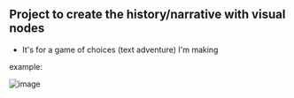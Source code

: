 ## Project to create the history/narrative with visual nodes

- It's for a game of choices (text adventure) I'm making

example: 

![image](https://user-images.githubusercontent.com/36513735/213940617-59b588c9-946f-4295-a643-d576c04ec97b.png)
